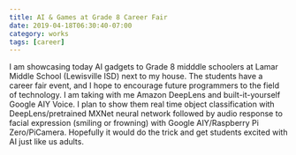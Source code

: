 ```yaml
---
title: AI & Games at Grade 8 Career Fair
date: 2019-04-18T06:30:40-07:00
category: works
tags: [career]
---
```


I am showcasing today AI gadgets to Grade 8 midddle schoolers at Lamar Middle School (Lewisville ISD) next to my house. The students have a career fair event, and I hope to encourage future programmers to the field of technology. I am taking with me Amazon DeepLens and built-it-yourself Google AIY Voice. I plan to show them real time object classification with DeepLens/pretrained MXNet neural network followed by audio response to facial expression (smiling or frowning) with Google AIY/Raspberry Pi Zero/PiCamera. Hopefully it would do the trick and get students excited with AI just like us adults.